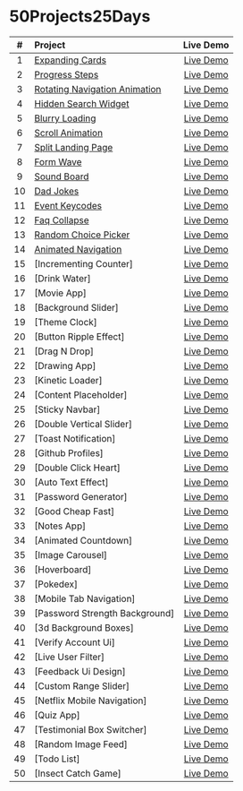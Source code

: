# 50Projects25Days



| # | Project       | Live Demo     | 
|:--:| :------------------------------------------------------------------------------------------------------------------------------ | :------------: |
| 1 | [Expanding Cards](https://github.com/shkippppper/50Projects25Days/tree/main/SmallProjects/1-ExpandingCards)  | [Live Demo]()  |
| 2 | [Progress Steps](https://github.com/shkippppper/50Projects25Days/tree/main/SmallProjects/2-ProgressSteps)  | [Live Demo]()  |
| 3 | [Rotating Navigation Animation](https://github.com/shkippppper/50Projects25Days/tree/main/SmallProjects/3-RotatingNavigation)  | [Live Demo]()  |
| 4 | [Hidden Search Widget](https://github.com/shkippppper/50Projects25Days/tree/main/SmallProjects/4-HiddenSearchWidget)  | [Live Demo]()  |
| 5 | [Blurry Loading](https://github.com/shkippppper/50Projects25Days/tree/main/SmallProjects/5-BlurryLoading)  | [Live Demo]()  |
| 6 | [Scroll Animation](https://github.com/shkippppper/50Projects25Days/tree/main/SmallProjects/6-ScrollAnimation)  | [Live Demo]()  |
| 7 | [Split Landing Page](https://github.com/shkippppper/50Projects25Days/tree/main/SmallProjects/7-SplitLandingPage)  | [Live Demo]()  |
| 8 | [Form Wave](https://github.com/shkippppper/50Projects25Days/tree/main/SmallProjects/8-FormWave)  | [Live Demo]()  |
| 9 | [Sound Board](https://github.com/shkippppper/50Projects25Days/tree/main/SmallProjects/9-SoundBoard)  | [Live Demo]()  |
| 10 | [Dad Jokes](https://github.com/shkippppper/50Projects25Days/tree/main/SmallProjects/10-DadJokes)  | [Live Demo]()  |
| 11 | [Event Keycodes](https://github.com/shkippppper/50Projects25Days/tree/main/SmallProjects/11-EventKeycodes)  | [Live Demo]()  |
| 12 | [Faq Collapse](https://github.com/shkippppper/50Projects25Days/tree/main/SmallProjects/12-FaqCollapse)  | [Live Demo]()  |
| 13 | [Random Choice Picker](https://github.com/shkippppper/50Projects25Days/tree/main/SmallProjects/13-RandomChoicePicker)  | [Live Demo]()  |
| 14 | [Animated Navigation](https://github.com/shkippppper/50Projects25Days/tree/main/SmallProjects/14-AnimatedNavigation)  | [Live Demo]()  |
| 15 | [Incrementing Counter]  | [Live Demo]()  |
| 16 | [Drink Water]  | [Live Demo]()  |
| 17 | [Movie App]  | [Live Demo]()  |
| 18 | [Background Slider]  | [Live Demo]()  |
| 19 | [Theme Clock]  | [Live Demo]()  |
| 20 | [Button Ripple Effect]  | [Live Demo]()  |
| 21 | [Drag N Drop]  | [Live Demo]()  |
| 22 | [Drawing App]  | [Live Demo]()  |
| 23 | [Kinetic Loader]  | [Live Demo]()  |
| 24 | [Content Placeholder]  | [Live Demo]()  |
| 25 | [Sticky Navbar]  | [Live Demo]()  |
| 26 | [Double Vertical Slider]  | [Live Demo]()  |
| 27 | [Toast Notification]  | [Live Demo]()  |
| 28 | [Github Profiles]  | [Live Demo]()  |
| 29 | [Double Click Heart]  | [Live Demo]()  |
| 30 | [Auto Text Effect]  | [Live Demo]()  |
| 31 | [Password Generator]  | [Live Demo]()  |
| 32 | [Good Cheap Fast]  | [Live Demo]()  |
| 33 | [Notes App]  | [Live Demo]()  |
| 34 | [Animated Countdown]  | [Live Demo]()  |
| 35 | [Image Carousel]  | [Live Demo]()  |
| 36 | [Hoverboard]  | [Live Demo]()  |
| 37 | [Pokedex]  | [Live Demo]()  |
| 38 | [Mobile Tab Navigation]  | [Live Demo]()  |
| 39 | [Password Strength Background]  | [Live Demo]()  |
| 40 | [3d Background Boxes]  | [Live Demo]()  |
| 41 | [Verify Account Ui]  | [Live Demo]()  |
| 42 | [Live User Filter]  | [Live Demo]()  |
| 43 | [Feedback Ui Design]  | [Live Demo]()  |
| 44 | [Custom Range Slider]  | [Live Demo]()  |
| 45 | [Netflix Mobile Navigation]  | [Live Demo]()  |
| 46 | [Quiz App]  | [Live Demo]()  |
| 47 | [Testimonial Box Switcher]  | [Live Demo]()  |
| 48 | [Random Image Feed]  | [Live Demo]()  |
| 49 | [Todo List]  | [Live Demo]()  |
| 50 | [Insect Catch Game]  | [Live Demo]()  |
